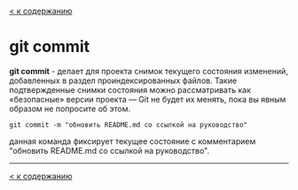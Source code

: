 [< к содержанию](./readme.md)

# git commit

**git commit** - делает для проекта снимок текущего состояния изменений, добавленных в раздел проиндексированных файлов. Такие подтвержденные снимки состояния можно рассматривать как «безопасные» версии проекта — Git не будет их менять, пока вы явным образом не попросите об этом. 


```
git commit -m "обновить README.md со ссылкой на руководство"
```

данная команда фиксирует текущее состояние с комментарием "обновить README.md со ссылкой на руководство".

---


[< к содержанию](./readme.md)
